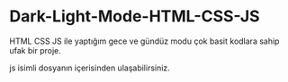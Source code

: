 # Dark-Light-Mode-HTML-CSS-JS
HTML CSS JS ile yaptığım gece ve gündüz modu çok basit kodlara sahip ufak bir proje.

js isimli dosyanın içerisinden ulaşabilirsiniz.
